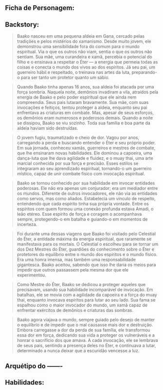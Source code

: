## Ficha de Personagem:
## Backstory:

> Baako nasceu em uma pequena aldeia em Gana, cercado pelas tradições e pelos mistérios do xamanismo. Desde muito jovem, ele demonstrou uma sensibilidade fora do comum para o mundo espiritual. Via o que os outros não viam, sentia o que os outros não sentiam. Sua mãe, uma curandeira e xamã, percebia o potencial do filho e o ensinava a respeitar o Éter — a energia que permeia todas as coisas e conecta o mundo dos vivos ao dos espíritos. Já seu pai, um guerreiro hábil e respeitado, o treinava nas artes da luta, preparando-o para ser tanto um protetor quanto um sábio.

> Quando Baako tinha apenas 16 anos, sua aldeia foi atacada por uma força sombria. Naquela noite, demônios invadiram a vila, atraídos pela energia de Baako e pelo poder espiritual que ele ainda nem compreendia. Seus pais lutaram bravamente. Sua mãe, com suas invocações e feitiços, tentou proteger a aldeia, enquanto seu pai enfrentava as criaturas em combate. Mas, apesar de seus esforços, os demônios eram numerosos e poderosos demais. Quando a noite se dissipou, Baako se viu sozinho. Toda sua família e boa parte da aldeia haviam sido destruídas.

> O jovem fugiu, traumatizado e cheio de dor. Vagou por anos, carregando a perda e buscando entender o Éter e seu próprio poder. Em sua jornada, conheceu xamãs, guerreiros e mestres de combate, que lhe ensinaram novas habilidades. Ele dominou a capoeira, uma dança-luta que lhe dava agilidade e fluidez, e o muay thai, uma arte marcial conhecida por sua força e precisão. Esses estilos se integraram ao seu aprendizado espiritual, tornando-o um guerreiro místico, capaz de unir combate físico com invocação espiritual.

> Baako se tornou conhecido por sua habilidade em invocar entidades poderosas. Ele não era apenas um conjurador; era um mediador entre os mundos. Diferente de outros invocadores, ele não via as entidades como servos, mas como aliados. Estabelecia um vínculo de respeito, entendendo que cada espírito tinha sua própria vontade. Entre os espíritos com quem formou uma conexão profunda estava Amadi, o leão etéreo. Esse espírito de força e coragem o acompanhava sempre, protegendo-o em batalha e guiando-o em momentos de incerteza.

   
> Foi durante uma dessas viagens que Baako foi visitado pelo Celestial do Éter, a entidade máxima da energia espiritual, que raramente se manifestava para os mortais. O Celestial o escolheu para se tornar um dos Dez Mestres do Éter, guardiões do conhecimento sobre o Éter e protetores do equilíbrio entre o mundo dos espíritos e o mundo físico. Era uma honra imensa, mas também uma responsabilidade gigantesca. Baako aceitou, sabendo que isso lhe daria os meios para impedir que outros passassem pela mesma dor que ele experimentou.

> Como Mestre do Éter, Baako se dedicou a proteger aqueles que precisavam, usando sua habilidade incomparável de invocação. Em batalhas, ele se movia com a agilidade da capoeira e a força do muay thai, enquanto invocava espíritos para lutar ao seu lado. Sua fama se espalhou como o maior invocador do mundo, um xamã capaz de enfrentar exércitos de demônios e criaturas das sombras.

> Baako agora viajava o mundo, sempre guiado pelo desejo de manter o equilíbrio e de impedir que o mal causasse mais dor e destruição. Embora carregasse a dor da perda de sua família, ele transformou essa dor em força, dedicando sua vida a proteger os vulneráveis e a honrar o sacrifício dos que amava. A cada invocação, ele se lembrava de seus pais, sentindo a presença deles no Éter, e continuava a lutar, determinado a nunca deixar que a escuridão vencesse a luz.





## Arquétipo do ——-

## Habilidades:

